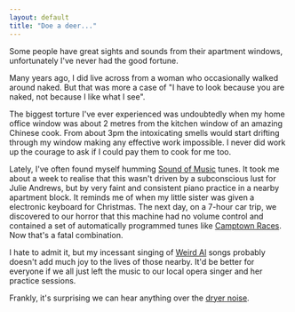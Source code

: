 ```yaml
---
layout: default
title: "Doe a deer..."
---
```


Some people have great sights and sounds from their apartment windows,
unfortunately I've never had the good fortune.

Many years ago, I did live across from a woman who occasionally walked around
naked. But that was more a case of "I have to look because you are naked, not
because I like what I see".

The biggest torture I've ever experienced was undoubtedly when my home office
window was about 2 metres from the kitchen window of an amazing Chinese cook.
From about 3pm the intoxicating smells would start drifting through my window
making any effective work impossible. I never did work up the courage to ask if
I could pay them to cook for me too.

Lately, I've often found myself humming [Sound of
Music](http://www.imdb.com/title/tt0059742/) tunes. It took me about a week to
realise that this wasn't driven by a subconscious lust for Julie Andrews, but
by very faint and consistent piano practice in a nearby apartment block. It
reminds me of when my little sister was given a electronic keyboard for
Christmas. The next day, on a 7-hour car trip, we discovered to our horror that
this machine had no volume control and contained a set of automatically
programmed tunes like [Camptown
Races](http://www.niehs.nih.gov/kids/lyrics/camptown.htm). Now that's a fatal
combination.

I hate to admit it, but my incessant singing of [Weird
Al](http://www.weirdal.com/) songs probably doesn't add much joy to the lives
of those nearby. It'd be better for everyone if we all just left the music to
our local opera singer and her practice sessions.

Frankly, it's
surprising we can hear anything over the [dryer
noise](/v2/blog/2005/09/dryer-drama.html).
